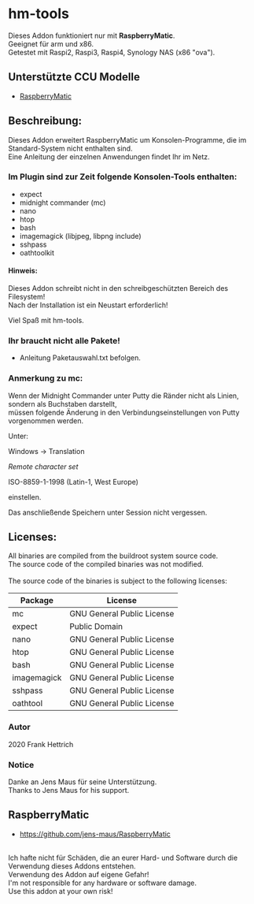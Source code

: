﻿# hm-tools

Dieses Addon funktioniert nur mit <B>RaspberryMatic</B>.<br>
Geeignet für arm und x86.<br>
Getestet mit Raspi2, Raspi3, Raspi4, Synology NAS (x86 "ova").

## Unterstützte CCU Modelle
* [RaspberryMatic](http://homematic-forum.de/forum/viewtopic.php?f=56&t=26917)

## Beschreibung:
Dieses Addon erweitert RaspberryMatic um Konsolen-Programme, die im Standard-System nicht enthalten sind.<br>
Eine Anleitung der einzelnen Anwendungen findet Ihr im Netz.<br>

### Im Plugin sind zur Zeit folgende Konsolen-Tools enthalten:

* expect
* midnight commander (mc)
* nano
* htop
* bash
* imagemagick (libjpeg, libpng include)
* sshpass
* oathtoolkit

#### Hinweis:
Dieses Addon schreibt nicht in den schreibgeschützten Bereich des Filesystem!<br>
Nach der Installation ist ein Neustart erforderlich!<br>

Viel Spaß mit hm-tools.

### Ihr braucht nicht alle Pakete!

* Anleitung Paketauswahl.txt befolgen.

### Anmerkung zu mc:
Wenn der Midnight Commander unter Putty die Ränder nicht als Linien, sondern als Buchstaben darstellt,<br>
müssen folgende Änderung in den Verbindungseinstellungen von Putty vorgenommen werden.<br>

Unter:

Windows -> Translation

*Remote character set*

ISO-8859-1-1998 (Latin-1, West Europe)

einstellen.

Das anschließende Speichern unter Session nicht vergessen.

## Licenses:
All binaries are compiled from the buildroot system source code.<br>
The source code of the compiled binaries was not modified.<br>
<br>
The source code of the binaries is subject to the following licenses:<br>

| Package | License |
| ------------- | ------------- |
| mc | GNU General Public License |
| expect | Public Domain |
| nano | GNU General Public License |
| htop | GNU General Public License |
| bash | GNU General Public License |
| imagemagick | GNU General Public License |
| sshpass | GNU General Public License |
| oathtool | GNU General Public License |

### Autor
2020 Frank Hettrich

### Notice
Danke an Jens Maus für seine Unterstützung.<br>
Thanks to Jens Maus for his support.

## RaspberryMatic
* https://github.com/jens-maus/RaspberryMatic<br>
<br>
Ich hafte nicht für Schäden, die an eurer Hard- und Software
durch die Verwendung dieses Addons entstehen.<br>
Verwendung des Addon auf eigene Gefahr!<br>
I'm not responsible for any hardware or software damage.<br>
Use this addon at your own risk!
